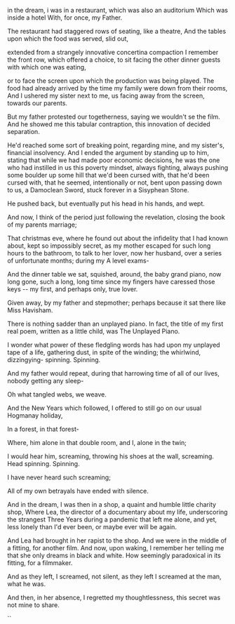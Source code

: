 

in the dream, i was in a restaurant, which was also an auditorium
Which was inside a hotel 
With, for once, my Father.

The restaurant had staggered rows of seating, like a theatre,
And the tables upon which the food was served, slid out, 

extended from a strangely innovative concertina compaction 
I remember the front row, which offered a choice, 
to sit facing the other dinner guests with which one was eating, 

or to face the screen upon which the production was being played. 
The food had already arrived by the time my family were down from their rooms, 
And I ushered my sister next to me, us facing away from the screen, towards our parents. 

But my father protested our togetherness, saying we wouldn't se the film. 
And he showed me this tabular contraption, this innovation of decided separation. 

He'd reached some sort of breaking point, regarding mine, and my sister's, financial insolvency. 
And I ended the argument by standing up to him, stating that while we had made poor economic decisions, he was the one who had instilled in us this poverty mindset, always fighting, always pushing some boulder up some hill that we'd been cursed with, that he'd been cursed with, that he seemed, intentionally or not, bent upon passing down to us, a Damoclean Sword, stuck forever in a Sisyphean Stone. 


He pushed back, but eventually put his head in his hands, and wept. 

And now, I think of the period just following the revelation, closing the book of my parents marriage; 

That christmas eve, where he found out about the infidelity that I had known about, kept so impossibly secret, as my mother escaped for such long hours to the bathroom, to talk to her lover, now her husband, over a series of unfortunate months; during my A level exams-

And the dinner table we sat, squished, around, the baby grand piano, now long gone, such a long, long time since my fingers have caressed those keys -- my first, and perhaps only, true lover. 

Given away, by my father and stepmother; perhaps because it sat there like Miss Havisham. 

There is nothing sadder than an unplayed piano. In fact, the title of my first real poem, written as a little child, was The Unplayed Piano. 

I wonder what power of these fledgling words has had upon my unplayed tape of a life, gathering dust, in spite of the winding; the whirlwind, dizzingying- spinning. Spinning. 

And my father would repeat, during that harrowing time of all of our lives, nobody getting any sleep-

Oh what tangled webs, we weave. 

And the New Years which followed, I offered to still go on our usual Hogmanay holiday, 

In a forest, in that forest-

Where, him alone in that double room, and I, alone in the twin;

I would hear him, screaming, throwing his shoes at the wall, screaming. Head spinning. Spinning. 

I have never heard such screaming; 

All of my own betrayals have ended with silence. 



And in the dream, I was then in a shop, a quaint and humble little charity shop, 
Where Lea, the director of a documentary about my life, underscoring the strangest Three Years during a pandemic that left me alone, and yet, less lonely than I'd ever been, or maybe ever will be again. 

And Lea had brought in her rapist to the shop. 
And we were in the middle of a fitting, for another film. 
And now, upon waking, I remember her telling me that she only dreams in black and white. How seemingly paradoxical in its fitting, for a filmmaker. 

And as they left, I screamed, not silent, 
as they left I screamed at the man, what he was. 

And then, in her absence, 
I regretted my thoughtlessness,
this secret was not mine to share. 


``